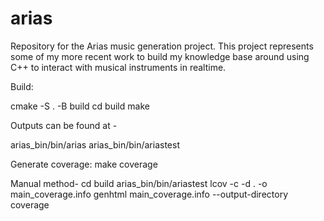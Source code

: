 # arias
Repository for the Arias music generation project. This project represents some of my more recent work to build my knowledge base around using C++ to interact with musical instruments in realtime.

Build:

cmake -S . -B build
cd build
make

Outputs can be found at - 

arias_bin/bin/arias
arias_bin/bin/ariastest
    
Generate coverage:
make coverage 

Manual method-
cd build
arias_bin/bin/ariastest
lcov -c -d . -o main_coverage.info
genhtml main_coverage.info --output-directory coverage
